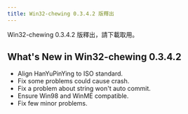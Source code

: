 ```yaml
---
title: Win32-chewing 0.3.4.2 版釋出
---
```

Win32-chewing 0.3.4.2 版釋出，請下載取用。

What's New in Win32-chewing 0.3.4.2
----------------------------------------------------------
* Align HanYuPinYing to ISO standard.
* Fix some problems could cause crash.
* Fix a problem about string won't auto commit.
* Ensure Win98 and WinME compatible.
* Fix few minor problems.
